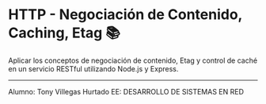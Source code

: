 # HTTP - Negociación de Contenido, Caching, Etag :books:
Aplicar los conceptos de negociación de contenido, Etag y control de caché en un servicio RESTful utilizando Node.js y Express.


----
Alumno: Tony Villegas Hurtado 
EE: DESARROLLO DE SISTEMAS EN RED